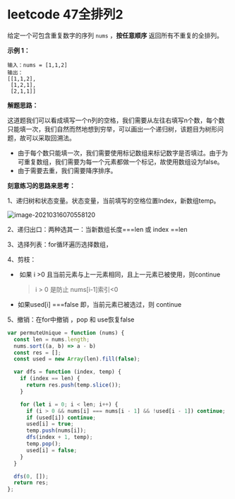 # leetcode 47全排列2

给定一个可包含重复数字的序列 `nums` ，**按任意顺序** 返回所有不重复的全排列。

 **示例 1：**

```
输入：nums = [1,1,2]
输出：
[[1,1,2],
 [1,2,1],
 [2,1,1]]
```

**解题思路：**

这道题我们可以看成填写一个n列的空格，我们需要从左往右填写n个数，每个数只能填一次，我们自然而然地想到穷举，可以画出一个递归树，该题目为树形问题，故可以采取回溯法。

- 由于每个数只能填一次，我们需要使用标记数组来标记数字是否填过。由于为可重复数组，我们需要为每一个元素都做一个标记，故使用数组设为false。
- 由于需要去重，我们需要降序排序。

**刻意练习的思路来思考：**

1、递归树和状态变量。状态变量，当前填写的空格位置Index，新数组temp。

![image-20210316070558120](http://ruoruochen-img-bed.oss-cn-beijing.aliyuncs.com/img/image-20210316070558120.png)

2、递归出口：两种选其一：当新数组长度===len    或 index ==len

3、选择列表：for循环遍历选择数组，

4、剪枝：

- ​	如果 i >0 且当前元素与上一元素相同，且上一元素已被使用，则continue

  >i > 0 是防止 nums[i-1]索引<0

- 如果used[i] ===false 即，当前元素已被选过，则 continue

5、撤销：在for中撤销 ，pop 和 use恢复false

```js
var permuteUnique = function (nums) {
  const len = nums.length;
  nums.sort((a, b) => a - b)
  const res = [];
  const used = new Array(len).fill(false);

  var dfs = function (index, temp) {
    if (index == len) {
      return res.push(temp.slice());
    }

    for (let i = 0; i < len; i++) {
      if (i > 0 && nums[i] === nums[i - 1] && !used[i - 1]) continue;
      if (used[i]) continue;
      used[i] = true;
      temp.push(nums[i]);
      dfs(index + 1, temp);
      temp.pop();
      used[i] = false;
    }
  }

  dfs(0, []);
  return res;
};
```


